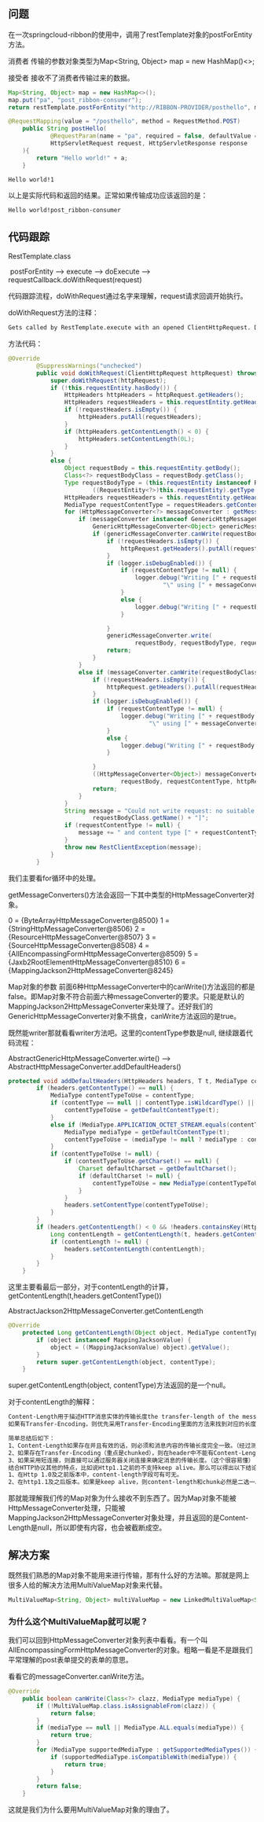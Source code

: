 ## 问题

在一次springcloud-ribbon的使用中，调用了restTemplate对象的postForEntity方法。

消费者	传输的参数对象类型为Map<String, Object> map = new HashMap()<>;

接受者	接收不了消费者传输过来的数据。

```java
Map<String, Object> map = new HashMap<>();
map.put("pa", "post_ribbon-consumer");
return restTemplate.postForEntity("http://RIBBON-PROVIDER/posthello", map, String.class).getBody();
```

```java
@RequestMapping(value = "/posthello", method = RequestMethod.POST)
    public String postHello(
            @RequestParam(name = "pa", required = false, defaultValue = "1") Object a,
            HttpServletRequest request, HttpServletResponse response
    ){
        return "Hello world!" + a;
    }
```

```html
Hello world!1
```

以上是实际代码和返回的结果。正常如果传输成功应该返回的是：

```html
Hello world!post_ribbon-consumer
```

## 代码跟踪

RestTemplate.class

​	postForEntity  --> execute --> doExecute --> requestCallback.doWithRequest(request) 

代码跟踪流程，doWithRequest通过名字来理解，request请求回调开始执行。

doWithRequest方法的注释：

```html
Gets called by RestTemplate.execute with an opened ClientHttpRequest. Does not need to care about closing the request or about handling errors: this will all be handled by the RestTemplate.
```

方法代码：

```java
@Override
		@SuppressWarnings("unchecked")
		public void doWithRequest(ClientHttpRequest httpRequest) throws IOException {
			super.doWithRequest(httpRequest);
			if (!this.requestEntity.hasBody()) {
				HttpHeaders httpHeaders = httpRequest.getHeaders();
				HttpHeaders requestHeaders = this.requestEntity.getHeaders();
				if (!requestHeaders.isEmpty()) {
					httpHeaders.putAll(requestHeaders);
				}
				if (httpHeaders.getContentLength() < 0) {
					httpHeaders.setContentLength(0L);
				}
			}
			else {
				Object requestBody = this.requestEntity.getBody();
				Class<?> requestBodyClass = requestBody.getClass();
				Type requestBodyType = (this.requestEntity instanceof RequestEntity ?
						((RequestEntity<?>)this.requestEntity).getType() : requestBodyClass);
				HttpHeaders requestHeaders = this.requestEntity.getHeaders();
				MediaType requestContentType = requestHeaders.getContentType();
				for (HttpMessageConverter<?> messageConverter : getMessageConverters()) {
					if (messageConverter instanceof GenericHttpMessageConverter) {
						GenericHttpMessageConverter<Object> genericMessageConverter = (GenericHttpMessageConverter<Object>) messageConverter;
						if (genericMessageConverter.canWrite(requestBodyType, requestBodyClass, requestContentType)) {
							if (!requestHeaders.isEmpty()) {
								httpRequest.getHeaders().putAll(requestHeaders);
							}
							if (logger.isDebugEnabled()) {
								if (requestContentType != null) {
									logger.debug("Writing [" + requestBody + "] as \"" + requestContentType +
											"\" using [" + messageConverter + "]");
								}
								else {
									logger.debug("Writing [" + requestBody + "] using [" + messageConverter + "]");
								}

							}
							genericMessageConverter.write(
									requestBody, requestBodyType, requestContentType, httpRequest);
							return;
						}
					}
					else if (messageConverter.canWrite(requestBodyClass, requestContentType)) {
						if (!requestHeaders.isEmpty()) {
							httpRequest.getHeaders().putAll(requestHeaders);
						}
						if (logger.isDebugEnabled()) {
							if (requestContentType != null) {
								logger.debug("Writing [" + requestBody + "] as \"" + requestContentType +
										"\" using [" + messageConverter + "]");
							}
							else {
								logger.debug("Writing [" + requestBody + "] using [" + messageConverter + "]");
							}

						}
						((HttpMessageConverter<Object>) messageConverter).write(
								requestBody, requestContentType, httpRequest);
						return;
					}
				}
				String message = "Could not write request: no suitable HttpMessageConverter found for request type [" +
						requestBodyClass.getName() + "]";
				if (requestContentType != null) {
					message += " and content type [" + requestContentType + "]";
				}
				throw new RestClientException(message);
			}
		}
```

我们主要看for循环中的处理。

 getMessageConverters()方法会返回一下其中类型的HttpMessageConverter对象。

0 = {ByteArrayHttpMessageConverter@8500} 
1 = {StringHttpMessageConverter@8506} 
2 = {ResourceHttpMessageConverter@8507} 
3 = {SourceHttpMessageConverter@8508} 
4 = {AllEncompassingFormHttpMessageConverter@8509} 
5 = {Jaxb2RootElementHttpMessageConverter@8510} 
6 = {MappingJackson2HttpMessageConverter@8245} 

Map对象的参数 前面6种HttpMessageConverter中的canWrite()方法返回的都是false。即Map对象不符合前面六种messageConverter的要求。只能是默认的MappingJackson2HttpMessageConverter来处理了。还好我们的GenericHttpMessageConverter对象不挑食，canWrite方法返回的是true。

既然能writer那就看看writer方法吧。这里的contentType参数是null, 继续跟着代码流程：

AbstractGenericHttpMessageConverter.wirte() --> AbstractHttpMessageConverter.addDefaultHeaders()

```java
protected void addDefaultHeaders(HttpHeaders headers, T t, MediaType contentType) throws IOException{
		if (headers.getContentType() == null) {
			MediaType contentTypeToUse = contentType;
			if (contentType == null || contentType.isWildcardType() || contentType.isWildcardSubtype()) {
				contentTypeToUse = getDefaultContentType(t);
			}
			else if (MediaType.APPLICATION_OCTET_STREAM.equals(contentType)) {
				MediaType mediaType = getDefaultContentType(t);
				contentTypeToUse = (mediaType != null ? mediaType : contentTypeToUse);
			}
			if (contentTypeToUse != null) {
				if (contentTypeToUse.getCharset() == null) {
					Charset defaultCharset = getDefaultCharset();
					if (defaultCharset != null) {
						contentTypeToUse = new MediaType(contentTypeToUse, defaultCharset);
					}
				}
				headers.setContentType(contentTypeToUse);
			}
		}
		if (headers.getContentLength() < 0 && !headers.containsKey(HttpHeaders.TRANSFER_ENCODING)) {
			Long contentLength = getContentLength(t, headers.getContentType());
			if (contentLength != null) {
				headers.setContentLength(contentLength);
			}
		}
	}
```

这里主要看最后一部分，对于contentLength的计算，getContentLength(t,headers.getContentType())

 AbstractJackson2HttpMessageConverter.getContentLength

```java
@Override
	protected Long getContentLength(Object object, MediaType contentType) throws IOException {
		if (object instanceof MappingJacksonValue) {
			object = ((MappingJacksonValue) object).getValue();
		}
		return super.getContentLength(object, contentType);
	}
```

super.getContentLength(object, contentType)方法返回的是一个null。

对于contentLength的解释：

```html
Content-Length用于描述HTTP消息实体的传输长度the transfer-length of the message-body。在HTTP协议中，消息实体长度和消息实体的传输长度是有区别，比如说gzip压缩下，消息实体长度是压缩前的长度，消息实体 的传输长度是gzip压缩后的长度。
如果有Transfer-Encoding，则优先采用Transfer-Encoding里面的方法来找到对应的长度。比如说Chunked模式。

简单总结后如下：
1、Content-Length如果存在并且有效的话，则必须和消息内容的传输长度完全一致。（经过测试，如果过短则会截断，过长则会导致超时。）
2、如果存在Transfer-Encoding（重点是chunked），则在header中不能有Content-Length，有也会被忽视。
3、如果采用短连接，则直接可以通过服务器关闭连接来确定消息的传输长度。（这个很容易懂）
结合HTTP协议其他的特点，比如说Http1.1之前的不支持keep alive。那么可以得出以下结论：
1、在Http 1.0及之前版本中，content-length字段可有可无。
2、在http1.1及之后版本。如果是keep alive，则content-length和chunk必然是二选一。若是非keep alive，则和http1.0一样。content-length可有可无。
```

那就能理解我们传的Map对象为什么接收不到东西了。因为Map对象不能被HttpMessageConverter处理，只能被MappingJackson2HttpMessageConverter对象处理，并且返回的是Content-Length是null，所以即使有内容，也会被截断成空。

## 解决方案

既然我们熟悉的Map对象不能用来进行传输，那有什么好的方法嘛。那就是网上很多人给的解决方法用MultiValueMap对象来代替。

```java
MultiValueMap<String, Object> multiValueMap = new LinkedMultiValueMap<String, Object>();
```

### 为什么这个MultiValueMap就可以呢？

我们可以回到HttpMessageConverter对象列表中看看。有一个叫AllEncompassingFormHttpMessageConverter的对象。粗略一看是不是跟我们平常理解的post表单提交的表单的意思。

看看它的messageConverter.canWrite方法。

```java
@Override
	public boolean canWrite(Class<?> clazz, MediaType mediaType) {
		if (!MultiValueMap.class.isAssignableFrom(clazz)) {
			return false;
		}
		if (mediaType == null || MediaType.ALL.equals(mediaType)) {
			return true;
		}
		for (MediaType supportedMediaType : getSupportedMediaTypes()) {
			if (supportedMediaType.isCompatibleWith(mediaType)) {
				return true;
			}
		}
		return false;
	}
```

这就是我们为什么要用MultiValueMap对象的理由了。





